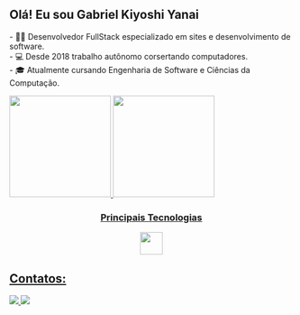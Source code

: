 ## Olá! Eu sou Gabriel Kiyoshi Yanai

<p>- 👨‍💻 Desenvolvedor FullStack especializado em sites e desenvolvimento de software. </br>
- 💻 Desde 2018 trabalho autônomo corsertando computadores.  </br>
- 🎓 Atualmente cursando Engenharia de Software e Ciências da Computação.  </br>

<div>
  <a href="https://github.com/Gabriel292Yanai">
  <img loading="lazy" height="180em" src="https://github-readme-stats.vercel.app/api/top-langs/?username=Gabriel292Yanai&layout=compact&langs_count=7&theme=dracula"/>
  <img loading="lazy" height="180em" src="https://github-readme-stats.vercel.app/api?username=Gabriel292Yanai&show_icons=true&theme=dracula&include_all_commits=true&count_private=true"/>
</div>

<h3 align="center">Principais Tecnologias</h3>
<div align="center">
  <img src="https://cdn.jsdelivr.net/gh/devicons/devicon@latest/icons/threedsmax/threedsmax-original.svg" width="40" height="40"/>
</div>

## Contatos:
<div>
  <a href="mailto:gkyanai292@gmail.com">
    <img src="https://img.shields.io/badge/Gmail-D14836?style=for-the-badge&logo=gmail&logoColor=white"/>
  </a>
  <a href="https://www.linkedin.com/in/gabriel-kiyoshi-yanai-3aa2171a7">
    <img src="https://img.shields.io/badge/LinkedIn-0077B5?style=for-the-badge&logo=linkedin&logoColor=white">
  </a>
</div>

